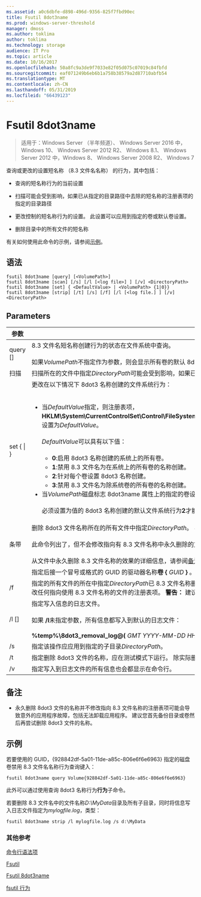 ```yaml
---
ms.assetid: a0c6dbfe-d898-496d-9356-825f7fbd90ec
title: Fsutil 8dot3name
ms.prod: windows-server-threshold
manager: dmoss
ms.author: toklima
author: toklima
ms.technology: storage
audience: IT Pro
ms.topic: article
ms.date: 10/16/2017
ms.openlocfilehash: 50a8fc9a3de9f7033e82f05d075c07019c84fbfd
ms.sourcegitcommit: eaf071249b6eb6b1a758b38579a2d87710abfb54
ms.translationtype: MT
ms.contentlocale: zh-CN
ms.lasthandoff: 05/31/2019
ms.locfileid: "66439123"
---
```

# <a name="fsutil-8dot3name"></a>Fsutil 8dot3name

>适用于：Windows Server （半年频道）、 Windows Server 2016 中，Windows 10、 Windows Server 2012 R2、 Windows 8.1、 Windows Server 2012 中，Windows 8、 Windows Server 2008 R2、 Windows 7

查询或更改的设置短名称 （8.3 文件名名称） 的行为，其中包括：

-   查询的短名称行为的当前设置

-   扫描可能会受到影响，如果已从指定的目录路径中去除的短名称的注册表项的指定的目录路径

-   更改控制的短名称行为的设置。 此设置可以应用到指定的卷或默认卷设置。

-   删除目录中的所有文件的短名称

有关如何使用此命令的示例，请参阅[示例](#BKMK_examples)。

## <a name="syntax"></a>语法

```
fsutil 8dot3name [query] [<VolumePath>]
fsutil 8dot3name [scan] [/s] [/l [<log file>] ] [/v] <DirectoryPath>
fsutil 8dot3name [set] { <DefaultValue> | <VolumePath> {1|0}}
fsutil 8dot3name [strip] [/t] [/s] [/f] [/l [<log file.] ] [/v] <DirectoryPath>
```

## <a name="parameters"></a>Parameters

|                 参数                 |                                                                                                                                                                                                                                                                                                                                                                                                                                                                                                                                                                                    描述                                                                                                                                                                                                                                                                                                                                                                                                                                                                                                                                                                                    |
|-------------------------------------------|-----------------------------------------------------------------------------------------------------------------------------------------------------------------------------------------------------------------------------------------------------------------------------------------------------------------------------------------------------------------------------------------------------------------------------------------------------------------------------------------------------------------------------------------------------------------------------------------------------------------------------------------------------------------------------------------------------------------------------------------------------------------------------------------------------------------------------------------------------------------------------------------------------------------------------------------------------------------------------------------------------------------------------------------------------------------------------------------------------------------------------------------------------------------------------------|
|           query [<VolumePath>]            |                                                                                                                                                                                                                                                                                                                                                                                                                                                                           8.3 文件名短名称创建行为的状态在文件系统中查询。<br /><br />如果*VolumePath*不指定作为参数，则会显示所有卷的默认 8dot3name 创建行为设置。                                                                                                                                                                                                                                                                                                                                                                                                                                                                            |
|           扫描 <DirectoryPath>            |                                                                                                                                                                                                                                                                                                                                                                                                                                                                                                        扫描所在的文件中指定*DirectoryPath*可能会受到影响，如果已从文件名称中去除 8.3 短名称的注册表项。                                                                                                                                                                                                                                                                                                                                                                                                                                                                                                         |
| set { <DefaultValue> &#124; <VolumePath>} | 更改在以下情况下 8dot3 名称创建的文件系统行为：<br /><br /><ul><li>当*DefaultValue*指定，则注册表项， **HKLM\System\CurrentControlSet\Control\FileSystem\NtfsDisable8dot3NameCreationNtfsDisable8dot3NameCreationNtfsDisable8dot3NameCreation**，设置为*DefaultValue*。<br /><br />    *DefaultValue*可以具有以下值：<br /><br /><ul><li>**0**:启用 8dot3 名称创建的系统上的所有卷。</li><li>**1**:禁用 8.3 文件名为在系统上的所有卷的名称创建。</li><li>**2**:针对每个卷设置 8dot3 名称创建。</li><li>**3**:禁用 8.3 文件名为除系统卷的所有卷的名称创建。</li></ul></li><li>当*VolumePath*磁盘标志 8dot3name 属性上的指定的卷设置为启用 8dot3 指定卷的名称创建的指定 (**0**) 或一组要在禁用 8.3 文件名名称创建指定卷 (**1**)。<br /><br />    必须设置为值的 8dot3 名称创建的默认文件系统行为**2**才能启用或禁用 8.3 文件名指定卷的名称创建。</li></ul> |
|           条带 <DirectoryPath>           |                                                                                                                                                                                                                                                                                                                  删除 8dot3 文件名称所在的所有文件中指定*DirectoryPath*。 8.3 文件名文件名称不删除任何文件位置*DirectoryPath*组合文件名称包含超过 260 个字符。<br /><br />此命令列出了，但不会修改指向有 8.3 文件名称中永久删除的文件的注册表项。<br /><br />从文件中永久删除 8.3 文件名称的效果的详细信息，请参阅[备注](Fsutil-8dot3name.md#BKMK_remarks)。                                                                                                                                                                                                                                                                                                                  |
|               <VolumePath>                |                                                                                                                                                                                                                                                                                                                                                                                                                                                                                                                                       指定后接一个冒号或格式的 GUID 的驱动器名称**卷 {** <em>GUID</em> **}** 。                                                                                                                                                                                                                                                                                                                                                                                                                                                                                                                                       |
|                    /f                     |                                                                                                                                                                                                                                                                                                   指定的所有文件的所在中指定*DirectoryPath*已 8.3 文件名称删除，即使有指向使用 8dot3 文件名称的文件的注册表项。 在这种情况下，该操作删除 8.3 文件名称，但不修改任何指向使用 8.3 文件名称的文件的注册表项。 **警告：** 建议您备份你的目录或卷之前使用 **/f**参数因为它可能会导致意外的应用程序故障，包括无法卸载程序。                                                                                                                                                                                                                                                                                                    |
|              /l [<log file>]              |                                                                                                                                                                                                                                                                                                                                                                                                                                                                  指定写入信息的日志文件。<br /><br />如果 **/l**未指定参数，所有信息都写入到默认的日志文件：<br /><br />**%temp%\8dot3_removal_log@(** <em>GMT YYYY-MM-DD HH-MM-SS</em> **).log**                                                                                                                                                                                                                                                                                                                                                                                                                                                                   |
|                    /s                     |                                                                                                                                                                                                                                                                                                                                                                                                                                                                                                                                      指定该操作应应用到指定的子目录*DirectoryPath*。                                                                                                                                                                                                                                                                                                                                                                                                                                                                                                                                       |
|                    /t                     |                                                                                                                                                                                                                                                                                                                                                                                                                                                          指定删除 8dot3 文件的名称，应在测试模式下运行。 除实际删除 8.3 文件名称的所有操作都执行。 测试模式可用于发现的注册表项指向使用 8.3 文件名称的文件。                                                                                                                                                                                                                                                                                                                                                                                                                                                           |
|                    /v                     |                                                                                                                                                                                                                                                                                                                                                                                                                                                                                                                                       指定写入到日志文件的所有信息也会都显示在命令行。                                                                                                                                                                                                                                                                                                                                                                                                                                                                                                                                       |

## <a name="BKMK_remarks"></a>备注

-   永久删除 8dot3 文件的名称并不修改指向 8.3 文件名称的注册表项可能会导致意外的应用程序故障，包括无法卸载应用程序。 建议您首先备份目录或卷然后再尝试删除 8dot3 文件的名称。

## <a name="BKMK_examples"></a>示例
若要使用的 GUID，{928842df-5a01-11de-a85c-806e6f6e6963} 指定的磁盘卷禁用 8.3 文件名名称行为查询键入：

```
fsutil 8dot3name query Volume{928842df-5a01-11de-a85c-806e6f6e6963}
```

此外可以通过使用查询 8dot3 名称行为**行为**子命令。

若要删除 8.3 文件名中的文件名称*D:\MyData*目录及所有子目录，同时将信息写入日志文件指定为*mylogfile.log*，类型：

```
fsutil 8dot3name strip /l mylogfile.log /s d:\MyData
```

### <a name="additional-references"></a>其他参考
[命令行语法项](Command-Line-Syntax-Key.md)

[Fsutil](Fsutil.md)

[Fsutil 8dot3name](Fsutil-8dot3name.md)

[fsutil 行为](Fsutil-behavior.md)


